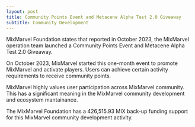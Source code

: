 ```yaml
---
layout: post
title: Community Points Event and Metacene Alpha Test 2.0 Giveaway
subtitle: Community Development 
---
```


MixMarvel Foundation states that reported in October 2023, the MixMarvel operation team launched a Community Points Event and Metacene Alpha Test 2.0 Giveaway.

On October 2023, MixMarvel started this one-month event to promote MixMarvel and activate players. Users can achieve certain activity requirements to receive community points. 

MixMarvel highly values user participation across MixMarvel community. This has a significant meaning in the MixMarvel community development and ecosystem mantainance. 

The MixMarvel Foundation has a 426,515.93 MIX back-up funding support for this MixMarvel community development activity. 
